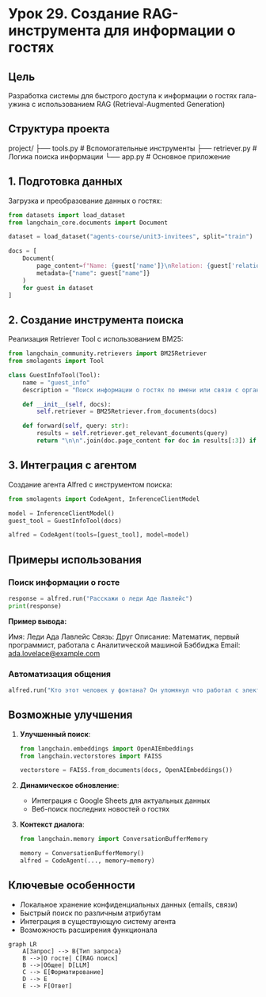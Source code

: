 # Урок 29. Создание RAG-инструмента для информации о гостях

## Цель

Разработка системы для быстрого доступа к информации о гостях гала-ужина с использованием RAG (Retrieval-Augmented Generation)

## Структура проекта

project/
├── tools.py # Вспомогательные инструменты
├── retriever.py # Логика поиска информации
└── app.py # Основное приложение

## 1. Подготовка данных

Загрузка и преобразование данных о гостях:

```python
from datasets import load_dataset
from langchain_core.documents import Document

dataset = load_dataset("agents-course/unit3-invitees", split="train")

docs = [
    Document(
        page_content=f"Name: {guest['name']}\nRelation: {guest['relation']}\nDescription: {guest['description']}\nEmail: {guest['email']}",
        metadata={"name": guest["name"]}
    )
    for guest in dataset
]
```

## 2. Создание инструмента поиска

Реализация Retriever Tool с использованием BM25:

```python
from langchain_community.retrievers import BM25Retriever
from smolagents import Tool

class GuestInfoTool(Tool):
    name = "guest_info"
    description = "Поиск информации о гостях по имени или связи с организатором"

    def __init__(self, docs):
        self.retriever = BM25Retriever.from_documents(docs)

    def forward(self, query: str):
        results = self.retriever.get_relevant_documents(query)
        return "\n\n".join(doc.page_content for doc in results[:3]) if results else "Гость не найден"
```

## 3. Интеграция с агентом

Создание агента Alfred с инструментом поиска:

```python
from smolagents import CodeAgent, InferenceClientModel

model = InferenceClientModel()
guest_tool = GuestInfoTool(docs)

alfred = CodeAgent(tools=[guest_tool], model=model)
```

## Примеры использования

### Поиск информации о госте

```python
response = alfred.run("Расскажи о леди Аде Лавлейс")
print(response)
```

**Пример вывода:**

Имя: Леди Ада Лавлейс
Связь: Друг
Описание: Математик, первый программист, работала с Аналитической машиной Бэббиджа
Email: ada.lovelace@example.com

### Автоматизация общения

```python
alfred.run("Кто этот человек у фонтана? Он упомянул что работал с электричеством")
```

## Возможные улучшения

1. **Улучшенный поиск**:

   ```python
   from langchain.embeddings import OpenAIEmbeddings
   from langchain.vectorstores import FAISS

   vectorstore = FAISS.from_documents(docs, OpenAIEmbeddings())
   ```

2. **Динамическое обновление**:

   - Интеграция с Google Sheets для актуальных данных
   - Веб-поиск последних новостей о гостях

3. **Контекст диалога**:

   ```python
   from langchain.memory import ConversationBufferMemory

   memory = ConversationBufferMemory()
   alfred = CodeAgent(..., memory=memory)
   ```

## Ключевые особенности

- Локальное хранение конфиденциальных данных (emails, связи)
- Быстрый поиск по различным атрибутам
- Интеграция в существующую систему агента
- Возможность расширения функционала

```mermaid
graph LR
    A[Запрос] --> B{Тип запроса}
    B -->|О госте| C[RAG поиск]
    B -->|Общее| D[LLM]
    C --> E[Форматирование]
    D --> E
    E --> F[Ответ]
```
